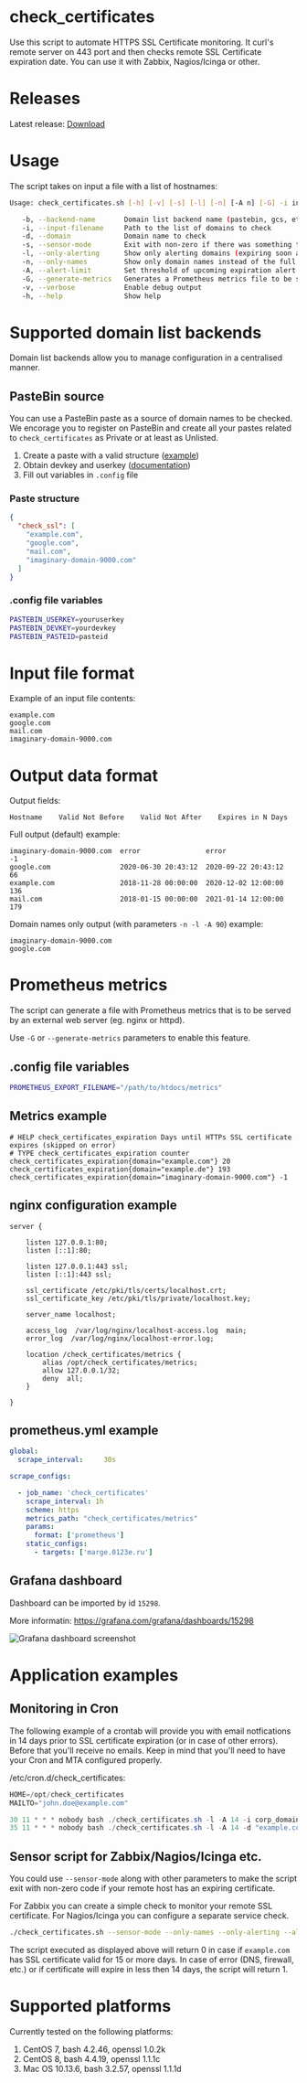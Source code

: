 # check_certificates

Use this script to automate HTTPS SSL Certificate monitoring. It curl's remote server on 443 port and then checks remote SSL Certificate expiration date. You can use it with Zabbix, Nagios/Icinga or other.

# Releases

Latest release: [Download](https://github.com/pavelkim/check_certificates/releases/latest/download/check_certificates.sh)

# Usage

The script takes on input a file with a list of hostnames:
```bash
Usage: check_certificates.sh [-h] [-v] [-s] [-l] [-n] [-A n] [-G] -i input_filename -d domain_name -b backend_name

   -b, --backend-name       Domain list backend name (pastebin, gcs, etc.)
   -i, --input-filename     Path to the list of domains to check
   -d, --domain             Domain name to check
   -s, --sensor-mode        Exit with non-zero if there was something to print out
   -l, --only-alerting      Show only alerting domains (expiring soon and erroneous)
   -n, --only-names         Show only domain names instead of the full table
   -A, --alert-limit        Set threshold of upcoming expiration alert to n days
   -G, --generate-metrics   Generates a Prometheus metrics file to be served by nginx
   -v, --verbose            Enable debug output
   -h, --help               Show help
```

# Supported domain list backends

Domain list backends allow you to manage configuration in a centralised manner.

## PasteBin source

You can use a PasteBin paste as a source of domain names to be checked. We encorage you to register on PasteBin and create all your pastes related to `check_certificates` as Private or at least as Unlisted.

1. Create a paste with a valid structure ([example](https://pastebin.com/FJFvdiPg))
1. Obtain devkey and userkey ([documentation](https://pastebin.com/doc_api#7))
1. Fill out variables in `.config` file

### Paste structure

```json
{ 
  "check_ssl": [ 
    "example.com",
    "google.com",
    "mail.com",
    "imaginary-domain-9000.com"
  ]
}
```

### .config file variables

```bash
PASTEBIN_USERKEY=youruserkey
PASTEBIN_DEVKEY=yourdevkey
PASTEBIN_PASTEID=pasteid
```

# Input file format

Example of an input file contents:
```
example.com
google.com
mail.com
imaginary-domain-9000.com
```

# Output data format

Output fields: 
```
Hostname    Valid Not Before    Valid Not After    Expires in N Days
```

Full output (default) example:
```
imaginary-domain-9000.com  error                error                -1
google.com                 2020-06-30 20:43:12  2020-09-22 20:43:12  66
example.com                2018-11-28 00:00:00  2020-12-02 12:00:00  136
mail.com                   2018-01-15 00:00:00  2021-01-14 12:00:00  179
```

Domain names only output (with parameters `-n -l -A 90`) example:
```
imaginary-domain-9000.com
google.com
```

# Prometheus metrics

The script can generate a file with Prometheus metrics that is to be served by an external web server (eg. nginx or httpd).

Use `-G` or `--generate-metrics` parameters to enable this feature.

## .config file variables

```bash
PROMETHEUS_EXPORT_FILENAME="/path/to/htdocs/metrics"
```

## Metrics example

```prometheus
# HELP check_certificates_expiration Days until HTTPs SSL certificate expires (skipped on error)
# TYPE check_certificates_expiration counter
check_certificates_expiration{domain="example.com"} 20
check_certificates_expiration{domain="example.de"} 193
check_certificates_expiration{domain="imaginary-domain-9000.com"} -1
```

## nginx configuration example

```nginx
server {

    listen 127.0.0.1:80;
    listen [::1]:80;

    listen 127.0.0.1:443 ssl;
    listen [::1]:443 ssl;

    ssl_certificate /etc/pki/tls/certs/localhost.crt;
    ssl_certificate_key /etc/pki/tls/private/localhost.key;

    server_name localhost;

    access_log  /var/log/nginx/localhost-access.log  main;
    error_log  /var/log/nginx/localhost-error.log;

    location /check_certificates/metrics {
        alias /opt/check_certificates/metrics;
        allow 127.0.0.1/32;
        deny  all;
    }

}
```

## prometheus.yml example


```yaml
global:
  scrape_interval:     30s

scrape_configs:

  - job_name: 'check_certificates'
    scrape_interval: 1h
    scheme: https
    metrics_path: "check_certificates/metrics"
    params:
      format: ['prometheus']
    static_configs:
      - targets: ['marge.0123e.ru']

```

## Grafana dashboard

Dashboard can be imported by id `15298`.

More informatin: https://grafana.com/grafana/dashboards/15298

![Grafana dashboard screenshot](https://grafana.com/api/dashboards/15298/images/11337/image)

# Application examples

## Monitoring in Cron

The following example of a crontab will provide you with email notfications in 14 days prior to SSL certificate expiration (or in case of other errors). Before that you'll receive no emails. Keep in mind that you'll need to have your Cron and MTA configured properly.

/etc/cron.d/check_certificates:
```java
HOME=/opt/check_certificates
MAILTO="john.doe@example.com"

30 11 * * * nobody bash ./check_certificates.sh -l -A 14 -i corp_domains.txt
35 11 * * * nobody bash ./check_certificates.sh -l -A 14 -d "example.com"
```

## Sensor script for Zabbix/Nagios/Icinga etc.

You could use `--sensor-mode` along with other parameters to make the script exit with non-zero code if your remote host has an expiring certificate. 

For Zabbix you can create a simple check to monitor your remote SSL certificate. For Nagios/Icinga you can configure a separate service check.

```bash
./check_certificates.sh --sensor-mode --only-names --only-alerting --alert-limit 14 --domain example.com
```

The script executed as displayed above will return 0 in case if `example.com` has SSL certificate valid for 15 or more days. In case of error (DNS, firewall, etc.) or if certificate will expire in less then 14 days, the script will return 1.

# Supported platforms

Currently tested on the following platforms:
1. CentOS 7, bash 4.2.46, openssl 1.0.2k
1. CentOS 8, bash 4.4.19, openssl 1.1.1c
2. Mac OS 10.13.6, bash 3.2.57, openssl 1.1.1d

